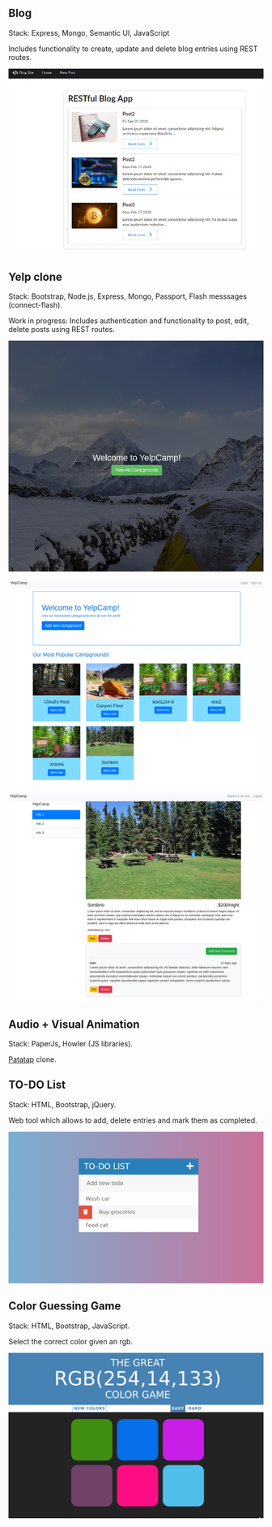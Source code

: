 ## Blog

Stack: Express, Mongo, Semantic UI, JavaScript

Includes functionality to create, update and delete blog entries using REST routes.

![](static/blog.png)

## Yelp clone

Stack: Bootstrap, Node.js, Express, Mongo, Passport, Flash messsages (connect-flash).

Work in progress: Includes authentication and functionality to post, edit, delete posts using REST routes. 

![](static/yelp-landing.png)

![](static/yelp-main.png)

![](static/yelp-show.png)

## Audio + Visual Animation

Stack: PaperJs, Howler (JS libraries).

[Patatap](https://patatap.com/) clone.

## TO-DO List

 Stack: HTML, Bootstrap, jQuery.

 Web tool which allows to add, delete entries and mark them as completed.
 
![](static/todo.png)

## Color Guessing Game

Stack: HTML, Bootstrap, JavaScript.

Select the correct color given an rgb. 

![](static/color-guessing-game.png)